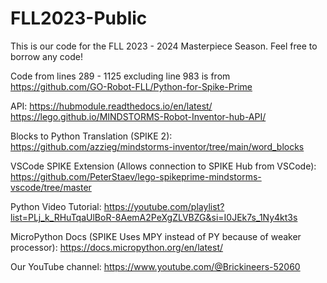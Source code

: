 # FLL2023-Public
This is our code for the FLL 2023 - 2024 Masterpiece Season. Feel free to borrow any code! 


Code from lines 289 - 1125 excluding line 983 is from https://github.com/GO-Robot-FLL/Python-for-Spike-Prime

API:
https://hubmodule.readthedocs.io/en/latest/
https://lego.github.io/MINDSTORMS-Robot-Inventor-hub-API/

Blocks to Python Translation (SPIKE 2):
https://github.com/azzieg/mindstorms-inventor/tree/main/word_blocks

VSCode SPIKE Extension (Allows connection to SPIKE Hub from VSCode):
https://github.com/PeterStaev/lego-spikeprime-mindstorms-vscode/tree/master

Python Video Tutorial: https://youtube.com/playlist?list=PLj_k_RHuTqaUlBoR-8AemA2PeXgZLVBZG&si=I0JEk7s_1Ny4kt3s

MicroPython Docs (SPIKE Uses MPY instead of PY because of weaker processor):
https://docs.micropython.org/en/latest/
  
Our YouTube channel: https://www.youtube.com/@Brickineers-52060
